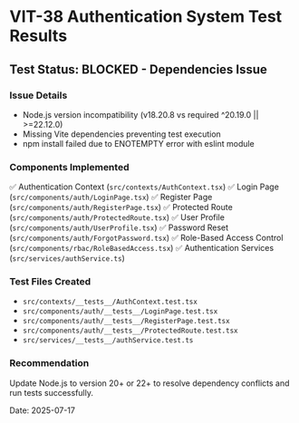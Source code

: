 # VIT-38 Authentication System Test Results

## Test Status: BLOCKED - Dependencies Issue

### Issue Details
- Node.js version incompatibility (v18.20.8 vs required ^20.19.0 || >=22.12.0)
- Missing Vite dependencies preventing test execution
- npm install failed due to ENOTEMPTY error with eslint module

### Components Implemented
✅ Authentication Context (`src/contexts/AuthContext.tsx`)
✅ Login Page (`src/components/auth/LoginPage.tsx`)
✅ Register Page (`src/components/auth/RegisterPage.tsx`)
✅ Protected Route (`src/components/auth/ProtectedRoute.tsx`)
✅ User Profile (`src/components/auth/UserProfile.tsx`)
✅ Password Reset (`src/components/auth/ForgotPassword.tsx`)
✅ Role-Based Access Control (`src/components/rbac/RoleBasedAccess.tsx`)
✅ Authentication Services (`src/services/authService.ts`)

### Test Files Created
- `src/contexts/__tests__/AuthContext.test.tsx`
- `src/components/auth/__tests__/LoginPage.test.tsx`
- `src/components/auth/__tests__/RegisterPage.test.tsx`
- `src/components/auth/__tests__/ProtectedRoute.test.tsx`
- `src/services/__tests__/authService.test.ts`

### Recommendation
Update Node.js to version 20+ or 22+ to resolve dependency conflicts and run tests successfully.

Date: 2025-07-17